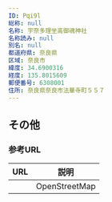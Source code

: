 ```yaml
---
ID: Pqi9l
総称: null
名称: 宇奈多理坐高御魂神社
名称読み: null
別名: null
都道府県: 奈良県
区域: 奈良市
緯度: 34.6900316
経度: 135.8015609
郵便番号: 6308001
住所: 奈良県奈良市法華寺町５５７
---
```


## その他

### 参考URL

| URL | 説明          |
| --- | ------------- |
|     | OpenStreetMap |
